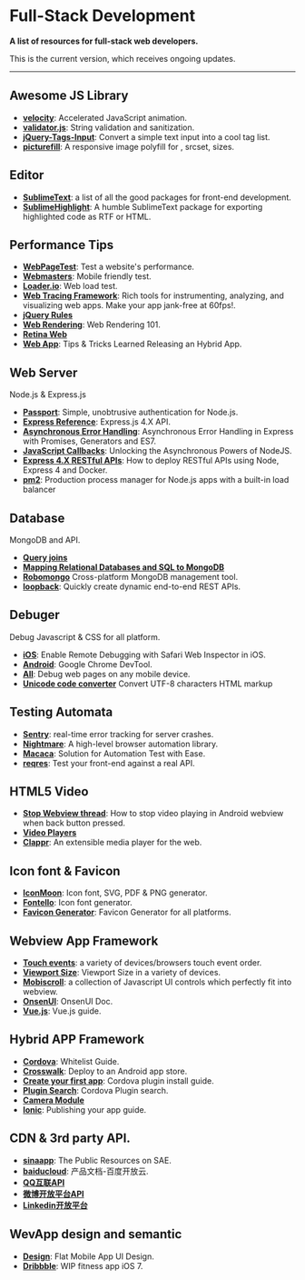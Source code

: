 # Full-Stack Development

**A list of resources for full-stack web developers.**

This is the current version, which receives ongoing updates.

---------------------------------------------------------

## Awesome JS Library

+ **[velocity](http://velocityjs.org/)**: Accelerated JavaScript animation.
+ **[validator.js](https://github.com/chriso/validator.js)**: String validation and sanitization.
+ **[jQuery-Tags-Input](https://github.com/xoxco/jQuery-Tags-Input)**: Convert a simple text input into a cool tag list.
+ **[picturefill](https://github.com/scottjehl/picturefill)**: A responsive image polyfill for <picture>, srcset, sizes.

## Editor

+ **[SublimeText](https://github.com/mrmartineau/SublimeTextSetupWiki/wiki/Front-end-specific-Packages)**: a list of all the good packages for front-end development.
+ **[SublimeHighlight](https://github.com/n1k0/SublimeHighlight)**: A humble SublimeText package for exporting highlighted code as RTF or HTML.

## Performance Tips

+ **[WebPageTest](https://www.webpagetest.org/)**: Test a website's performance.
+ **[Webmasters](https://www.google.com/webmasters/tools/mobile-friendly/)**: Mobile friendly test.
+ **[Loader.io](https://loader.io/tests)**: Web load test.
+ **[Web Tracing Framework](http://google.github.io/tracing-framework/)**: Rich tools for instrumenting, analyzing, and visualizing web apps. Make your app jank-free at 60fps!.
+ **[jQuery Rules](http://www.artzstudio.com/2009/04/jquery-performance-rules/)**
+ **[Web Rendering](http://frontendbabel.info/articles/webpage-rendering-101/)**: Web Rendering 101.
+ **[Retina Web](https://www.smashingmagazine.com/2012/08/towards-retina-web/)**
+ **[Web App](http://marcgg.com/blog/2014/04/09/phonegap-steroids-hybrid-native-app-tips/)**: Tips & Tricks Learned Releasing an Hybrid App.

## Web Server

Node.js & Express.js

+ **[Passport](http://passportjs.org/)**: Simple, unobtrusive authentication for Node.js.
+ **[Express Reference](http://expressjs.com/en/api.html)**: Express.js 4.X API.
+ **[Asynchronous Error Handling](https://strongloop.com/strongblog/async-error-handling-expressjs-es7-promises-generators/)**: Asynchronous Error Handling in Express with Promises, Generators and ES7.
+ **[JavaScript Callbacks](http://cwbuecheler.com/web/tutorials/2013/javascript-callbacks/)**: Unlocking the Asynchronous Powers of NodeJS.
+ **[Express 4.X RESTful APIs](http://blog.cloud66.com/how-to-deploy-restful-apis-using-node-express4-and-docker/)**: How to deploy RESTful APIs using Node, Express 4 and Docker.
+ **[pm2](http://pm2.io)**: Production process manager for Node.js apps with a built-in load balancer

## Database

MongoDB and API.

+ **[Query joins](http://stackoverflow.com/questions/14363065/mongoose-mongodb-query-joins-but-i-come-from-a-sql-background)**
+ **[Mapping Relational Databases and SQL to MongoDB](http://code.tutsplus.com/articles/mapping-relational-databases-and-sql-to-mongodb--net-35650)**
+ **[Robomongo](https://robomongo.org/)** Cross-platform MongoDB management tool.
+ **[loopback](http://loopback.io/)**: Quickly create dynamic end-to-end REST APIs.

## Debuger

Debug Javascript & CSS for all platform.

+ **[iOS](http://moduscreate.com/enable-remote-web-inspector-in-ios-6/)**: Enable Remote Debugging with Safari Web Inspector in iOS.
+ **[Android](https://developers.google.com/web/tools/chrome-devtools/debug/?utm_source=dcc&utm_medium=redirect&utm_campaign=2016q3)**: Google Chrome DevTool.
+ **[All](http://people.apache.org/~pmuellr/weinre/docs/latest/)**: Debug web pages on any mobile device.
+ **[Unicode code converter](http://r12a.github.io/apps/conversion/)** Convert UTF-8 characters HTML markup

## Testing Automata

+ **[Sentry](https://app.getsentry.com/)**: real-time error tracking for server crashes.
+ **[Nightmare](http://www.nightmarejs.org/)**: A high-level browser automation library.
+ **[Macaca](https://macacajs.github.io/macaca/)**: Solution for Automation Test with Ease.
+ **[reqres](http://reqres.in/)**: Test your front-end against a real API.

## HTML5 Video

+ **[Stop Webview thread](http://stackoverflow.com/questions/5946698/how-to-stop-youtube-video-playing-in-android-webview)**: How to stop video playing in Android webview when back button pressed.
+ **[Video Players](https://github.com/showcases/video-tools)**
+ **[Clappr](https://github.com/clappr/clappr)**: An extensible media player for the web.

## Icon font & Favicon

+ **[IconMoon](https://icomoon.io/app/#/select)**: Icon font, SVG, PDF & PNG generator.
+ **[Fontello](http://fontello.com/)**: Icon font generator.
+ **[Favicon Generator](http://realfavicongenerator.net/)**: Favicon Generator for all platforms.

## Webview App Framework

+ **[Touch events](https://patrickhlauke.github.io/touch/tests/results/)**: a variety of devices/browsers touch event order.
+ **[Viewport Size](http://viewportsizes.com/)**: Viewport Size in a variety of devices.
+ **[Mobiscroll](https://demo.mobiscroll.com/calendar)**: a collection of Javascript UI controls which perfectly fit into webview.
+ **[OnsenUI](https://onsen.io/v2/docs/js.html)**: OnsenUI Doc.
+ **[Vue.js](http://vuejs.org.cn/guide/list.html)**: Vue.js guide.

## Hybrid APP Framework

+ **[Cordova](https://cordova.apache.org/docs/en/latest/guide/appdev/whitelist/index.html)**: Whitelist Guide.
+ **[Crosswalk](https://crosswalk-project.org/documentation/android/deploy_to_android_store.html)**: Deploy to an Android app store.
+ **[Create your first app](http://cordova.apache.org/docs/en/latest/guide/cli/index.html#add-plugins)**: Cordova plugin install guide.
+ **[Plugin Search](http://cordova.apache.org/plugins/?q=cordova-plugin-camera)**: Cordova Plugin search.
+ **[Camera Module](https://www.npmjs.com/package/cordova-plugin-camera#module_Camera)**
+ **[Ionic](http://ionicframework.com/docs/guide/publishing.html)**: Publishing your app guide.

## CDN & 3rd party API.

+ **[sinaapp](http://lib.sinaapp.com/)**: The Public Resources on SAE.
+ **[baiducloud](https://cloud.baidu.com/doc/index.html?title=docs/cplat/libs)**: 产品文档-百度开放云.
+ **[QQ互联API](http://connect.qq.com/manage/login)**
+ **[微博开放平台API](http://open.weibo.com/wiki/2/users/show)**
+ **[Linkedin开放平台](https://www.linkedin.com/developer/apps/4655291/usage)**

## WevApp design and semantic

+ **[Design](https://graphicriver.net/item/idealogic-flat-mobile-app-ui-design/8294953?ref=premiumtemplates&ref=premiumtemplates&clickthrough_id=725810062&redirect_back=true)**: Flat Mobile App UI Design.
+ **[Dribbble](https://dribbble.com/shots/1133896-WIP-fitness-app-iOS-7)**: WIP fitness app iOS 7.
